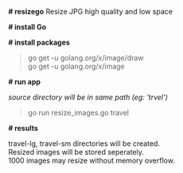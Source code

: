 <b># resizego</b>
Resize JPG high quality and low space

<b># install Go</b>

<b># install packages</b>

> go get -u golang.org/x/image/draw </br>
> go get -u golang.org/x/image


<b># run app</b>

<i>source directory will be in same path (eg: 'trvel')</i>
> go run resize_images.go travel


<b># results</b>

travel-lg, travel-sm directories will be created.</br>
Resized images will be stored seperately. </br>
1000 images may resize without memory overflow.</br>


